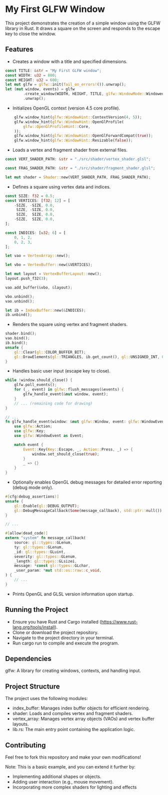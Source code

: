 # My First GLFW Window
This project demonstrates the creation of a simple window using the GLFW library in Rust. It draws a square on the screen and responds to the escape key to close the window.

## Features
- Creates a window with a title and specified dimensions.
```rust
const TITLE: &str = "My First GLFW window";
const WIDTH: u32 = 800;
const HEIGHT: u32 = 600;
let mut glfw = glfw::init(fail_on_errors!()).unwrap();
let (mut window, events) = glfw
        .create_window(WIDTH, HEIGHT, TITLE, glfw::WindowMode::Windowed)
        .unwrap();
```
- Initializes OpenGL context (version 4.5 core profile).
```rust
    glfw.window_hint(glfw::WindowHint::ContextVersion(4, 5));
    glfw.window_hint(glfw::WindowHint::OpenGlProfile(
        glfw::OpenGlProfileHint::Core,
    ));
    glfw.window_hint(glfw::WindowHint::OpenGlForwardCompat(true));
    glfw.window_hint(glfw::WindowHint::Resizable(false));
```
- Loads a vertex and fragment shader from external files.
```rust
const VERT_SHADER_PATH: &str = "./src/shader/vertex_shader.glsl";

const FRAG_SHADER_PATH: &str = "./src/shader/fragment_shader.glsl";

let mut shader = Shader::new(VERT_SHADER_PATH, FRAG_SHADER_PATH);
```
- Defines a square using vertex data and indices.
```rust
const SIZE: f32 = 0.5;
const VERTICES: [f32; 12] = [
    -SIZE, -SIZE, 0.0, 
     SIZE, -SIZE, 0.0, 
     SIZE,  SIZE, 0.0,
    -SIZE,  SIZE, 0.0,
];

const INDICES: [u32; 6] = [
    0, 1, 2,
    0, 2, 3,
];

let vao = VertexArray::new();

let vbo = VertexBuffer::new(&VERTICES);

let mut layout = VertexBufferLayout::new();
layout.push_f32(3);

vao.add_buffer(&vbo, &layout);

vbo.unbind();
vao.unbind();

let ib = IndexBuffer::new(&INDICES);
ib.unbind();
```
- Renders the square using vertex and fragment shaders.
```rust
shader.bind();
vao.bind();
ib.bind();
unsafe {
    gl::Clear(gl::COLOR_BUFFER_BIT);
    gl::DrawElements(gl::TRIANGLES, ib.get_count(), gl::UNSIGNED_INT, 0 as *const _);
}
```
- Handles basic user input (escape key to close).
```rust
while !window.should_close() {
    glfw.poll_events();
    for (_, event) in glfw::flush_messages(&events) {
        glfw_handle_event(&mut window, event);
    }
    // ... (remaining code for drawing)
}

// ...
fn glfw_handle_event(window: &mut glfw::Window, event: glfw::WindowEvent) {
    use glfw::Action;
    use glfw::Key;
    use glfw::WindowEvent as Event;

    match event {
        Event::Key(Key::Escape, _, Action::Press, _) => {
            window.set_should_close(true);
        }
        _ => {}
    }
}
```
- Optionally enables OpenGL debug messages for detailed error reporting (debug mode only).
```rust
#[cfg(debug_assertions)]
unsafe {
    gl::Enable(gl::DEBUG_OUTPUT);
    gl::DebugMessageCallback(Some(message_callback), std::ptr::null());
}

// ... 

#[allow(dead_code)]
extern "system" fn message_callback(
    source: gl::types::GLenum,
    ty: gl::types::GLenum,
    _id: gl::types::GLuint,
    severity: gl::types::GLenum,
    _length: gl::types::GLsizei,
    message: *const gl::types::GLchar,
    _user_param: *mut std::os::raw::c_void,
) {
    // ...
}
```
- Prints OpenGL and GLSL version information upon startup.

## Running the Project
- Ensure you have Rust and Cargo installed (https://www.rust-lang.org/tools/install).
- Clone or download the project repository.
- Navigate to the project directory in your terminal.
- Run cargo run to compile and execute the program.

## Dependencies
glfw: A library for creating windows, contexts, and handling input.

## Project Structure
The project uses the following modules:

- index_buffer: Manages index buffer objects for efficient rendering.
- shader: Loads and compiles vertex and fragment shaders.
- vertex_array: Manages vertex array objects (VAOs) and vertex buffer layouts.
- lib.rs: The main entry point containing the application logic.

## Contributing
Feel free to fork this repository and make your own modifications!

Note: This is a basic example, and you can extend it further by:
- Implementing additional shapes or objects.
- Adding user interaction (e.g., mouse movement).
- Incorporating more complex shaders for lighting and effects